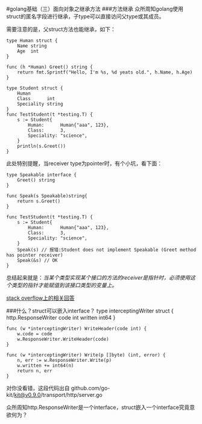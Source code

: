 #golang基础（三）面向对象之继承方法
###方法继承
众所周知golang使用struct的匿名字段进行继承，子type可以直接访问父type或其成员。

需要注意的是，父struct方法也能继承，如下：

    type Human struct {
    	Name string
    	Age  int
    }
    
    func (h *Human) Greet() string {
    	return fmt.Sprintf("Hello, I'm %s, %d yeats old.", h.Name, h.Age)
    }
    
    type Student struct {
    	Human
    	Class      int
    	Speciality string
    }
    func TestStudent(t *testing.T) {
    	s := Student{
    		Human:      Human{"aaa", 123},
    		Class:      3,
    		Speciality: "science",
    	}
    	println(s.Greet())
    }
此处特别提醒，当receiver type为pointer时，有个小坑，看下面：
    
    type Speakable interface {
    	Greet() string
    }
    
    func Speak(s Speakable)string{
    	return s.Greet()
    }
    
    func TestStudent(t *testing.T) {
        s := Student{
            Human:      Human{"aaa", 123},
            Class:      3,
            Speciality: "science",
        }
        Speak(s) // 报错:Student does not implement Speakable (Greet method has pointer receiver)
    	Speak(&s) // OK
    }

总结起来就是：*当某个类型实现某个接口的方法的receiver是指针时，必须使用这个类型的指针才能赋值到该接口类型的变量上。*

[stack overflow上的相关回答](https://stackoverflow.com/questions/40823315/x-does-not-implement-y-method-has-a-pointer-receiver)

###什么？struct可以嵌入interface？
    type interceptingWriter struct {
    	http.ResponseWriter
    	code    int
    	written int64
    }
    
    func (w *interceptingWriter) WriteHeader(code int) {
    	w.code = code
    	w.ResponseWriter.WriteHeader(code)
    }
    
    func (w *interceptingWriter) Write(p []byte) (int, error) {
    	n, err := w.ResponseWriter.Write(p)
    	w.written += int64(n)
    	return n, err
    }
对你没看错，这段代码出自 github.com/go-kit/kit@v0.9.0/transport/http/server.go

众所周知http.ResponseWriter是一个interface，struct嵌入一个interface究竟意欲何为？